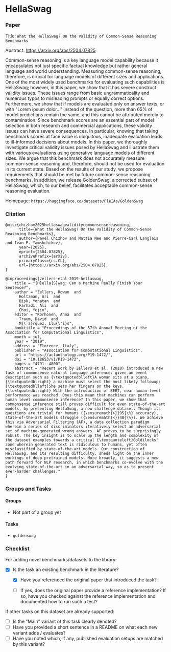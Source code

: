 # HellaSwag

### Paper

Title: `What the HellaSwag? On the Validity of Common-Sense Reasoning Benchmarks`

Abstract: https://arxiv.org/abs/2504.07825

Common-sense reasoning is a key language model capability because it encapsulates not just specific factual knowledge but rather general language and world understanding. Measuring common-sense reasoning, therefore, is crucial for language models of different sizes and applications. One of the most widely used benchmarks for evaluating such capabilities is HellaSwag; however, in this paper, we show that it has severe construct validity issues. These issues range from basic ungrammaticality and numerous typos to misleading prompts or equally correct options. Furthermore, we show that if models are evaluated only on answer texts, or with "Lorem ipsum dolor..." instead of the question, more than 65% of model predictions remain the same, and this cannot be attributed merely to contamination. Since benchmark scores are an essential part of model selection in both research and commercial applications, these validity issues can have severe consequences. In particular, knowing that taking benchmark scores at face value is ubiquitous, inadequate evaluation leads to ill-informed decisions about models. In this paper, we thoroughly investigate critical validity issues posed by HellaSwag and illustrate them with various evaluations using generative language models of different sizes. We argue that this benchmark does not accurately measure common-sense reasoning and, therefore, should not be used for evaluation in its current state. Based on the results of our study, we propose requirements that should be met by future common-sense reasoning benchmarks. In addition, we release GoldenSwag, a corrected subset of HellaSwag, which, to our belief, facilitates acceptable common-sense reasoning evaluation.

Homepage: `https://huggingface.co/datasets/PleIAs/GoldenSwag`


### Citation

```
@misc{chizhov2025hellaswagvaliditycommonsensereasoning,
      title={What the HellaSwag? On the Validity of Common-Sense Reasoning Benchmarks}, 
      author={Pavel Chizhov and Mattia Nee and Pierre-Carl Langlais and Ivan P. Yamshchikov},
      year={2025},
      eprint={2504.07825},
      archivePrefix={arXiv},
      primaryClass={cs.CL},
      url={https://arxiv.org/abs/2504.07825}, 
}

@inproceedings{zellers-etal-2019-hellaswag,
    title = "{H}ella{S}wag: Can a Machine Really Finish Your Sentence?",
    author = "Zellers, Rowan  and
      Holtzman, Ari  and
      Bisk, Yonatan  and
      Farhadi, Ali  and
      Choi, Yejin",
    editor = "Korhonen, Anna  and
      Traum, David  and
      M{\`a}rquez, Llu{\'i}s",
    booktitle = "Proceedings of the 57th Annual Meeting of the Association for Computational Linguistics",
    month = jul,
    year = "2019",
    address = "Florence, Italy",
    publisher = "Association for Computational Linguistics",
    url = "https://aclanthology.org/P19-1472/",
    doi = "10.18653/v1/P19-1472",
    pages = "4791--4800",
    abstract = "Recent work by Zellers et al. (2018) introduced a new task of commonsense natural language inference: given an event description such as {\textquotedblleft}A woman sits at a piano,{\textquotedblright} a machine must select the most likely followup: {\textquotedblleft}She sets her fingers on the keys.{\textquotedblright} With the introduction of BERT, near human-level performance was reached. Does this mean that machines can perform human level commonsense inference? In this paper, we show that commonsense inference still proves difficult for even state-of-the-art models, by presenting HellaSwag, a new challenge dataset. Though its questions are trivial for humans ({\ensuremath{>}}95{\%} accuracy), state-of-the-art models struggle ({\ensuremath{<}}48{\%}). We achieve this via Adversarial Filtering (AF), a data collection paradigm wherein a series of discriminators iteratively select an adversarial set of machine-generated wrong answers. AF proves to be surprisingly robust. The key insight is to scale up the length and complexity of the dataset examples towards a critical {\textquoteleft}Goldilocks' zone wherein generated text is ridiculous to humans, yet often misclassified by state-of-the-art models. Our construction of HellaSwag, and its resulting difficulty, sheds light on the inner workings of deep pretrained models. More broadly, it suggests a new path forward for NLP research, in which benchmarks co-evolve with the evolving state-of-the-art in an adversarial way, so as to present ever-harder challenges."
}
```

### Groups and Tasks

#### Groups

- Not part of a group yet

#### Tasks

- `goldenswag`


### Checklist

For adding novel benchmarks/datasets to the library:
* [x] Is the task an existing benchmark in the literature?
  * [x] Have you referenced the original paper that introduced the task?
  * [ ] If yes, does the original paper provide a reference implementation? If so, have you checked against the reference implementation and documented how to run such a test?


If other tasks on this dataset are already supported:
* [ ] Is the "Main" variant of this task clearly denoted?
* [ ] Have you provided a short sentence in a README on what each new variant adds / evaluates?
* [ ] Have you noted which, if any, published evaluation setups are matched by this variant?

